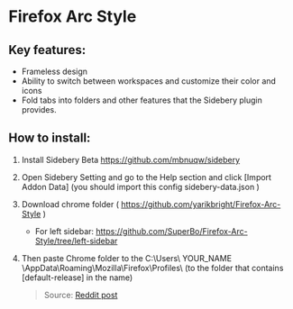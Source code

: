 # Firefox Arc Style

## Key features:

  - Frameless design
  - Ability to switch between workspaces and customize their color and icons
  - Fold tabs into folders and other features that the Sidebery plugin provides.


## How to install:

  1. Install Sidebery Beta https://github.com/mbnuqw/sidebery
  2. Open Sidebery Setting and go to the Help section and click [Import Addon Data] (you should import this config sidebery-data.json )
  3. Download chrome folder ( https://github.com/yarikbright/Firefox-Arc-Style )
     - For left sidebar: https://github.com/SuperBo/Firefox-Arc-Style/tree/left-sidebar 
  5. Then paste Chrome folder to the C:\Users\ YOUR_NAME \AppData\Roaming\Mozilla\Firefox\Profiles\ (to the folder that contains [default-release] in the name)

     > Source: [Reddit post](https://old.reddit.com/r/FirefoxCSS/comments/11vjtat/firefox_in_the_style_of_arc_browser/)
